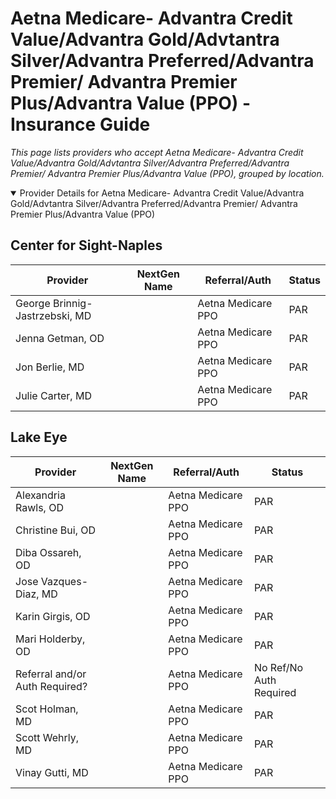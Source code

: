 # Aetna Medicare- Advantra Credit Value/Advantra Gold/Advtantra Silver/Advantra Preferred/Advantra Premier/ Advantra Premier Plus/Advantra Value (PPO) - Insurance Guide

*This page lists providers who accept Aetna Medicare- Advantra Credit Value/Advantra Gold/Advtantra Silver/Advantra Preferred/Advantra Premier/ Advantra Premier Plus/Advantra Value (PPO), grouped by location.*

<details open><summary>Provider Details for Aetna Medicare- Advantra Credit Value/Advantra Gold/Advtantra Silver/Advantra Preferred/Advantra Premier/ Advantra Premier Plus/Advantra Value (PPO)</summary>

## Center for Sight-Naples

| Provider | NextGen Name | Referral/Auth | Status |
|----------|-------------|--------------|--------|
| George Brinnig-Jastrzebski, MD |  | Aetna Medicare PPO | PAR |
| Jenna Getman, OD |  | Aetna Medicare PPO | PAR |
| Jon Berlie, MD |  | Aetna Medicare PPO | PAR |
| Julie Carter, MD |  | Aetna Medicare PPO | PAR |

## Lake Eye 

| Provider | NextGen Name | Referral/Auth | Status |
|----------|-------------|--------------|--------|
| Alexandria Rawls, OD |  | Aetna Medicare PPO | PAR |
| Christine Bui, OD |  | Aetna Medicare PPO | PAR |
| Diba Ossareh, OD |  | Aetna Medicare PPO | PAR |
| Jose Vazques-Diaz, MD |  | Aetna Medicare PPO | PAR |
| Karin Girgis, OD |  | Aetna Medicare PPO | PAR |
| Mari Holderby, OD |  | Aetna Medicare PPO | PAR |
| Referral and/or Auth Required? |  | Aetna Medicare PPO | No Ref/No Auth Required |
| Scot Holman, MD |  | Aetna Medicare PPO | PAR |
| Scott Wehrly, MD |  | Aetna Medicare PPO | PAR |
| Vinay Gutti, MD |  | Aetna Medicare PPO | PAR |

</details>

